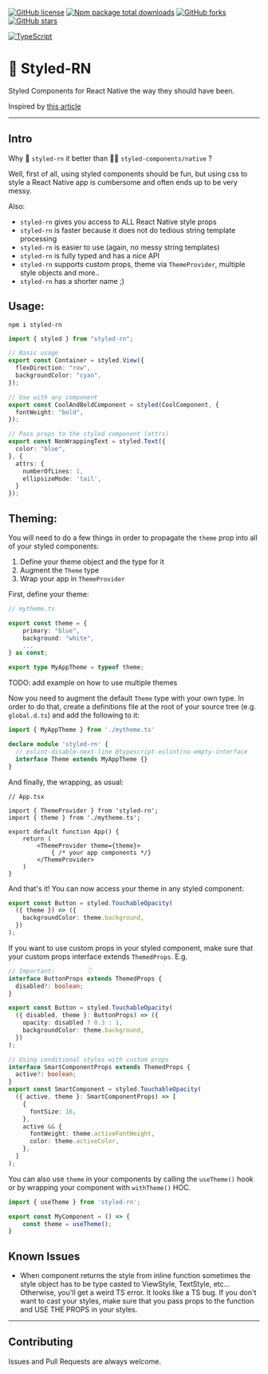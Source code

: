 [![GitHub license](https://img.shields.io/github/license/Naereen/StrapDown.js.svg)](https://github.com/Naereen/StrapDown.js/blob/master/LICENSE)
[![Npm package total downloads](https://badgen.net/npm/dt/styled-rn)](https://npmjs.com/package/styled-rn)
[![GitHub forks](https://badgen.net/github/forks/velsa/styled-rn/)](https://GitHub.com/velsa/styled-rn/network/)
[![GitHub stars](https://badgen.net/github/stars/velsa/styled-rn)](https://GitHub.com/Naereen/velsa/styled-rn/)

[![TypeScript](https://img.shields.io/badge/--3178C6?logo=typescript&logoColor=ffffff)](https://www.typescriptlang.org/)

# 💄 Styled-RN

Styled Components for React Native the way they should have been.

Inspired by [this article](https://dev.to/lenilsondc/writing-a-styled-hoc-for-react-native-using-typescript-3i25)

***

## Intro

Why 💄 `styled-rn` it better than 💅🏼 `styled-components/native` ?

Well, first of all, using styled components should be fun, but using css to style a React Native app is cumbersome and often ends up to be very messy.

Also:

- `styled-rn` gives you access to ALL React Native style props
- `styled-rn` is faster because it does not do tedious string template processing
- `styled-rn` is easier to use (again, no messy string templates)
- `styled-rn` is fully typed and has a nice API
- `styled-rn` supports custom props, theme via `ThemeProvider`, multiple style objects and more..
- `styled-rn` has a shorter name ;)


## Usage:

```
npm i styled-rn
```

```ts
import { styled } from "styled-rn";

// Basic usage
export const Container = styled.View({
  flexDirection: "row",
  backgroundColor: "cyan",
});

// Use with any component
export const CoolAndBoldComponent = styled(CoolComponent, {
  fontWeight: "bold",
});

// Pass props to the styled component (attrs)
export const NonWrappingText = styled.Text({
  color: "blue",
}, {
  attrs: {
    numberOfLines: 1,
    ellipsizeMode: 'tail',
  }
});

```


## Theming:

You will need to do a few things in order to propagate the `theme` prop into all of your styled components:

1. Define your theme object and the type for it
2. Augment the `Theme` type
3. Wrap your app in `ThemeProvider`

First, define your theme:
```ts
// mytheme.ts

export const theme = {
    primary: "blue",
    background: "white",
    ...
} as const;

export type MyAppTheme = typeof theme;
```

TODO: add example on how to use multiple themes

Now you need to augment the default `Theme` type with your own type. In order to do that, create a definitions file at the root of your source tree (e.g. `global.d.ts`) and add the following to it:

```ts
import { MyAppTheme } from './mytheme.ts'

declare module 'styled-rn' {
  // eslint-disable-next-line @typescript-eslint/no-empty-interface
  interface Theme extends MyAppTheme {}
}
```

And finally, the wrapping, as usual:

```tsx
// App.tsx

import { ThemeProvider } from 'styled-rn';
import { theme } from './mytheme.ts';

export default function App() {
    return (
        <ThemeProvider theme={theme}>
            { /* your app components */}
        </ThemeProvider>
    )
}
```

And that's it! You can now access your theme in any styled component:

```ts
export const Button = styled.TouchableOpacity(
  ({ theme }) => ({
    backgroundColor: theme.background,
  })
);
```

If you want to use custom props in your styled component, make sure that your custom props interface extends `ThemedProps`. E.g.

```ts
// Important:         👇
interface ButtonProps extends ThemedProps {
  disabled?: boolean;
}

export const Button = styled.TouchableOpacity(
  ({ disabled, theme }: ButtonProps) => ({
    opacity: disabled ? 0.3 : 1,
    backgroundColor: theme.background,
  })
);

// Using conditional styles with custom props
interface SmartComponentProps extends ThemedProps {
  active?: boolean;
}
export const SmartComponent = styled.TouchableOpacity(
  ({ active, theme }: SmartComponentProps) => [
    {
      fontSize: 16,
    },
    active && {
      fontWeight: theme.activeFontWeight,
      color: theme.activeColor,
    },
  ]
);
```

You can also use `theme` in your components by calling the `useTheme()` hook or by wrapping your component with `withTheme()` HOC. 

```ts
import { useTheme } from 'styled-rn';

export const MyComponent = () => {
    const theme = useTheme();
}
```

## Known Issues

- When component returns the style from inline function sometimes the style object has to be type casted to ViewStyle, TextStyle, etc... Otherwise, you'll get a weird TS error. It looks like a TS bug. If you don't want to cast your styles, make sure that you pass props to the function and USE THE PROPS in your styles. 

***

## Contributing

Issues and Pull Requests are always welcome.


